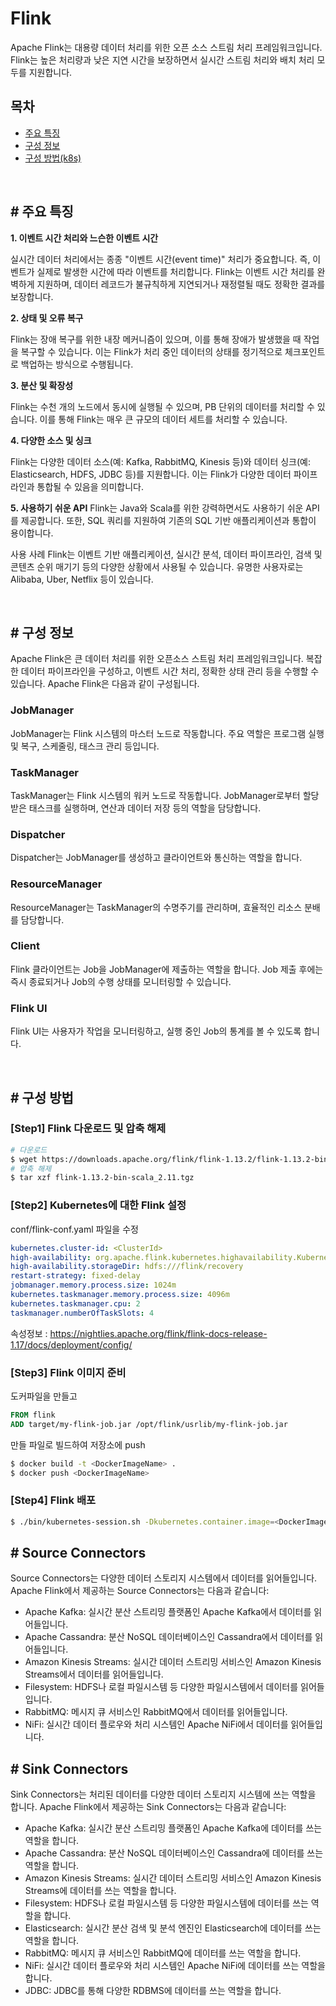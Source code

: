 # Flink
Apache Flink는 대용량 데이터 처리를 위한 오픈 소스 스트림 처리 프레임워크입니다. Flink는 높은 처리량과 낮은 지연 시간을 보장하면서 실시간 스트림 처리와 배치 처리 모두를 지원합니다.
## 목차
- [주요 특징](#주요-특징)
- [구성 정보](#구성-정보)
- [구성 방법(k8s)](#구성-방법)

<br>

## \# 주요 특징
**1. 이벤트 시간 처리와 느슨한 이벤트 시간**

실시간 데이터 처리에서는 종종 "이벤트 시간(event time)" 처리가 중요합니다. 즉, 이벤트가 실제로 발생한 시간에 따라 이벤트를 처리합니다. Flink는 이벤트 시간 처리를 완벽하게 지원하며, 데이터 레코드가 불규칙하게 지연되거나 재정렬될 때도 정확한 결과를 보장합니다.

**2. 상태 및 오류 복구**

Flink는 장애 복구를 위한 내장 메커니즘이 있으며, 이를 통해 장애가 발생했을 때 작업을 복구할 수 있습니다. 이는 Flink가 처리 중인 데이터의 상태를 정기적으로 체크포인트로 백업하는 방식으로 수행됩니다.

**3. 분산 및 확장성**

Flink는 수천 개의 노드에서 동시에 실행될 수 있으며, PB 단위의 데이터를 처리할 수 있습니다. 이를 통해 Flink는 매우 큰 규모의 데이터 세트를 처리할 수 있습니다.

**4. 다양한 소스 및 싱크**

Flink는 다양한 데이터 소스(예: Kafka, RabbitMQ, Kinesis 등)와 데이터 싱크(예: Elasticsearch, HDFS, JDBC 등)를 지원합니다. 이는 Flink가 다양한 데이터 파이프라인과 통합될 수 있음을 의미합니다.

**5. 사용하기 쉬운 API**
Flink는 Java와 Scala를 위한 강력하면서도 사용하기 쉬운 API를 제공합니다. 또한, SQL 쿼리를 지원하여 기존의 SQL 기반 애플리케이션과 통합이 용이합니다.

사용 사례
Flink는 이벤트 기반 애플리케이션, 실시간 분석, 데이터 파이프라인, 검색 및 콘텐츠 순위 매기기 등의 다양한 상황에서 사용될 수 있습니다. 유명한 사용자로는 Alibaba, Uber, Netflix 등이 있습니다.

<br>

## \# 구성 정보
Apache Flink은 큰 데이터 처리를 위한 오픈소스 스트림 처리 프레임워크입니다. 복잡한 데이터 파이프라인을 구성하고, 이벤트 시간 처리, 정확한 상태 관리 등을 수행할 수 있습니다. Apache Flink은 다음과 같이 구성됩니다.

### **JobManager**
JobManager는 Flink 시스템의 마스터 노드로 작동합니다. 주요 역할은 프로그램 실행 및 복구, 스케줄링, 태스크 관리 등입니다.

### **TaskManager**
TaskManager는 Flink 시스템의 워커 노드로 작동합니다. JobManager로부터 할당받은 태스크를 실행하며, 연산과 데이터 저장 등의 역할을 담당합니다.

### **Dispatcher**
Dispatcher는 JobManager를 생성하고 클라이언트와 통신하는 역할을 합니다.

### **ResourceManager**
ResourceManager는 TaskManager의 수명주기를 관리하며, 효율적인 리소스 분배를 담당합니다.

### **Client**
Flink 클라이언트는 Job을 JobManager에 제출하는 역할을 합니다. Job 제출 후에는 즉시 종료되거나 Job의 수행 상태를 모니터링할 수 있습니다.

### **Flink UI**
Flink UI는 사용자가 작업을 모니터링하고, 실행 중인 Job의 통계를 볼 수 있도록 합니다.

<br>

## \# 구성 방법
### [Step1] Flink 다운로드 및 압축 해제
```bash
# 다운로드
$ wget https://downloads.apache.org/flink/flink-1.13.2/flink-1.13.2-bin-scala_2.11.tgz
# 압축 해제
$ tar xzf flink-1.13.2-bin-scala_2.11.tgz
```
### [Step2] Kubernetes에 대한 Flink 설정
conf/flink-conf.yaml 파일을 수정
```yaml
kubernetes.cluster-id: <ClusterId>
high-availability: org.apache.flink.kubernetes.highavailability.KubernetesHaServicesFactory
high-availability.storageDir: hdfs:///flink/recovery
restart-strategy: fixed-delay
jobmanager.memory.process.size: 1024m
kubernetes.taskmanager.memory.process.size: 4096m
kubernetes.taskmanager.cpu: 2
taskmanager.numberOfTaskSlots: 4
```
속성정보 : https://nightlies.apache.org/flink/flink-docs-release-1.17/docs/deployment/config/

### [Step3] Flink 이미지 준비
도커파일을 만들고
```dockerfile
FROM flink
ADD target/my-flink-job.jar /opt/flink/usrlib/my-flink-job.jar
```
만들 파일로 빌드하여 저장소에 push
```bash
$ docker build -t <DockerImageName> .
$ docker push <DockerImageName>
```

### [Step4] Flink 배포
```bash
$ ./bin/kubernetes-session.sh -Dkubernetes.container.image=<DockerImageName>
```

## \# Source Connectors
Source Connectors는 다양한 데이터 스토리지 시스템에서 데이터를 읽어들입니다. Apache Flink에서 제공하는 Source Connectors는 다음과 같습니다:

 - Apache Kafka: 실시간 분산 스트리밍 플랫폼인 Apache Kafka에서 데이터를 읽어들입니다.
 - Apache Cassandra: 분산 NoSQL 데이터베이스인 Cassandra에서 데이터를 읽어들입니다.
 - Amazon Kinesis Streams: 실시간 데이터 스트리밍 서비스인 Amazon Kinesis Streams에서 데이터를 읽어들입니다.
 - Filesystem: HDFS나 로컬 파일시스템 등 다양한 파일시스템에서 데이터를 읽어들입니다.
 - RabbitMQ: 메시지 큐 서비스인 RabbitMQ에서 데이터를 읽어들입니다.
 - NiFi: 실시간 데이터 플로우와 처리 시스템인 Apache NiFi에서 데이터를 읽어들입니다.

## \# Sink Connectors
Sink Connectors는 처리된 데이터를 다양한 데이터 스토리지 시스템에 쓰는 역할을 합니다. Apache Flink에서 제공하는 Sink Connectors는 다음과 같습니다:

 - Apache Kafka: 실시간 분산 스트리밍 플랫폼인 Apache Kafka에 데이터를 쓰는 역할을 합니다.
 - Apache Cassandra: 분산 NoSQL 데이터베이스인 Cassandra에 데이터를 쓰는 역할을 합니다.
 - Amazon Kinesis Streams: 실시간 데이터 스트리밍 서비스인 Amazon Kinesis Streams에 데이터를 쓰는 역할을 합니다.
 - Filesystem: HDFS나 로컬 파일시스템 등 다양한 파일시스템에 데이터를 쓰는 역할을 합니다.
 - Elasticsearch: 실시간 분산 검색 및 분석 엔진인 Elasticsearch에 데이터를 쓰는 역할을 합니다.
 - RabbitMQ: 메시지 큐 서비스인 RabbitMQ에 데이터를 쓰는 역할을 합니다.
 - NiFi: 실시간 데이터 플로우와 처리 시스템인 Apache NiFi에 데이터를 쓰는 역할을 합니다.
 - JDBC: JDBC를 통해 다양한 RDBMS에 데이터를 쓰는 역할을 합니다.